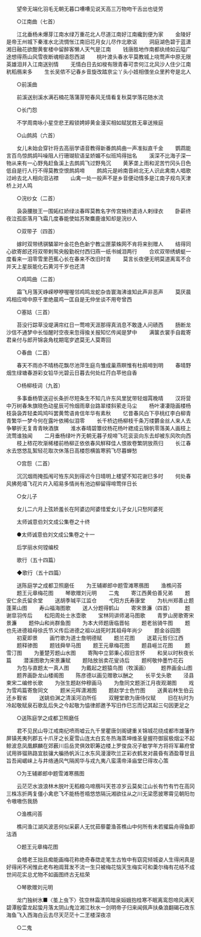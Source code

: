 <!-- { "loadSidebar": true } -->
　　望帝无端化羽毛无朝无暮口嘈嘈见说天高三万物吻干舌出也徒劳 

　　○江南曲（七首） 

　　江北垂杨未爆芽江南水绿万重花北人尽道江南好江南纔到便为家 
　　金陵好是帝王州城下秦淮水北流惆怅江南旧花月女儿尽作北歌讴 
　　洞庭湖色碧于蓝潇湘日融花欲酣黄隺楼中留醉客懒人天气是江南 
　　钱唐胜地作南都纨绮如云隘广途想得燕山风雪夜断魂相语怨西湖 
　　桃叶渡头春水平莫教城上哓莺声中原无限英雄泪并入江南送别情 
　　无情白日去如梭有限青春可柰何江北风沙人住少江南秔稻鴈来多 
　　生长吴侬不记春乡音旋改踏亰尘丫头小妓相偎坐众里矜夸是北人 

　　○前溪曲 

　　前溪送别溪水满石楠花落蒲芽短春风无情看复秋莫学落花随水流 

　　○长门怨 

　　不学周南咏小星空悲玊殿锁娉婷黄金漫买相如赋犹胜无辜送掖庭 

　　○山鹧鸪（六首） 

　　女儿未始会穿针将去高丽学语音教得新番鹧鸪曲一声准拟直千金 
　　鹦鹉能言百鸟惊鹧鸪呌噪阻人行珊瑚软语呈娇媚不似班鸠得拙名 
　　溪深不比海子深一物从来有一心野鳬赶鱼溪上去鹧鸪飞过野鳬沉 
　　黄茅垄上雨和泥苦竹冈头日色低自是行人行不得莫教空恨鹧鸪啼 
　　鹧鸪元是岭南音岭北无人识此禽南人唱歌过岭去北人相向泪沾襟 
　　山禽一处一般声不是乡音便动情多是江南子规鸟天津桥上对人鸣 

　　○浣纱女（二首） 

　　袅袅腰肢王一围妬红娇绿淡春晖莫教名字传宫掖终遣诗人剌绿衣 
　　卧薪终夜泣孤臣落月飞霜几度春能使姑苏聚麋鹿谁知却是浣纱人 

　　○双带子（四首） 

　　嫁时双带绣骐驎翠叶金花色色新宁教尘匣蒙蛛网不肯将来别赠人 
　　结得同心欲寄郎还将双带剌鸳央殷勤祝付西归燕一纸书缄泪两行 
　　合欢双带绣蜻蜓一度看来一泪零雪里芭蕉心长在春来不改旧时青 
　　莫言长夜便无明莫道离鸾不合并天上星辰能化石黄河千岁也还清 

　　○鸡鸣曲（二首） 

　　霜飞月落天峥嵘咿咿喔喔邻鸡鸣龙蛇杂沓寰海沸谁知此声非恶声 
　　莫厌晨鸡相应啼中原千里绝晨鸡一匡自是无仲坐谈不用夸曾西 

　　○塞姑（三首） 

　　苔没行踪草没堤满帘红日一莺啼天涯那得真消息不敢逢人问碛西 
　　肠断龙沙信不通梦中长恒醒时空夜来忽得揄关报知忆传闻是梦中 
　　满箧衣裳手自裁寄君亲付与郎开锦衾角枕期窀穸遮莫无人莫寄回 

　　○春曲（二首） 

　　春天不雨亦不晴杨花飘尽池萍生庭鸟雏成巢燕瞑惟有杜鹃啼到明 
　　春晴野烟生绿塘春游彩女铅华光碧云日暮去何处红荇白苹他自香 

　　○杨柳枝词（九首） 

　　多事垂杨管送迎长条折尽短条生不知几许东风里犹带轻烟罥晚晴 
　　汉将营中万树春朱旗晓色动星辰可怜烟雨章台路翠缕斜萦走马尘 
　　杨叶凄凄隐画楼杨枝袅袅弄轻柔鸣鸠呌罢黄莺语肯信年华有素秋 
　　忆昔春风白下亭桃红李白柳青青繁华一梦今何在露叶依稀似泪零 
　　长千桥边杨柳枝千条万缕欝金丝人来人去争攀折无复青青映酒旗 
　　淮水春晴碧簟纹杨花杨叶緫成云锦帆零落美人画枝上流莺谁独闻 
　　二月垂杨绿叶齐无朝无暮子规啼飞花衮衮向东去却被东风吹向西 
　　枝上秾花吹渐稀楼前杨柳正依依春风觧释佳人恨故卷繁阴放燕归 
　　长江春水去悠悠乱絮轻花取次休落日高楼怨横笛寒鸦飞尽暮蝉愁 

　　○宫怨（二首） 

　　沉沉烟雨掩孤闱可恠东风到得迟今日晴明上楼望不知花谢巳多时 
　　何处春风拂苑墙飞花片片入昭易多情尚有池边柳留得啼莺伴日长 

　　○女儿子 

　　女儿二六月上弦娇羞长在阿婆边阿婆惜爱女儿子女儿只愁阿婆死 

　　太师诚意伯刘文成公集卷之十终 

　　●太师诚意伯刘文成公集卷之十一 

　　后学丽水何镗编校 

　　歌行（五十四篇） 

　　◆歌行（五十四篇） 

　　送陈庭学之成都卫照磨任 
　　为王辅卿郎中题雪滩寒鴈图 
　　渔樵问荅 
　　题王元章梅花图 
　　琴歌赠刘元明 
　　二鬼 
　　寄江西黄伯善兄弟 
　　题安仁余氏留余堂 
　　送胡季瑊平江监仓 
　　弋阳方氏寿康堂 
　　为杭州郑善止题蓬莱山图 
　　寿山福海图歌 
　　送人分题得鹤山 
　　寄宋景濂（四首） 
　　题谢皐羽传后 
　　松阳周处士氷壶歌 
　　宝林同讲师渴马图歌 
　　青罗山房歌寄宋景濂 
　　题仲山和尚群鱼图 
　　为本大师题唐临晋帖 
　　题老翁骑牛图 
　　题也先进德祖母徐氏节义传后进德之祖以战死时其祖母年尚少 
　　题金谷园图 
　　初夏即景 
　　画竹歌为道士詹明德赋 
　　题兰花图 
　　送葛元哲归江西 
　　题释骖图 
　　题钱舜举马图 
　　题王元章梅花图 
　　题县崕兰花图 
　　题雪汀图 
　　为董楚芳题山水图 
　　寄陶中立郭秉心叙旧言怀 
　　和吴以时秋夜长篇 
　　潜溪图歌为宋景濂赋 
　　题陆放翁卖花叟诗后 
　　题柯敬仲墨竹花石 
　　为包与直题太一真人图 
　　为戴起之题猿鸟图（牧溪画） 
　　题界画金山图 
　　题界画卧龙山楼阁图 
　　陈彦德以画见赠歌以酬之 
　　长平戈头歌 
　　泾县柬宋二编修长歌 
　　为张生题赵仲穆画马 
　　为詹同文题浙江月夜观潮图 
　　戏为雪鸡篇寄詹同文 
　　题米元晖潇湘图 
　　题赵学士色竹图 
　　送黄岩林生伯云还乡觐省 
　　送姚伯渊之清溪河泊所任 
　　双鲤堂歌为唐侍仪赋 
　　旧在杭时为冷起敬赋泉石歌乱后失之今起敬为恊律郎邀予写旧作巳忘而记其起三句因更足之 

　　○送陈庭学之成都卫照磨任 

　　君不见民山导江戒南纪喷雨嘘云九千里瞿唐剑阁键重关锦城花绕成都市雄藩作屏镇羌夷列郡五十爪牙之长夏雪山连太白玄冬热海蒸坤维圣皇握符御宸极烟尘不起鲸波息凤凰麒麟在郊薮川后岳灵俱效职筹边楼上罗俊良况子敏学年方将将军幕府曾试用骅骝熟路宜腅骧大艑扬帆泝江水东风漫漫吹兰芷彩衣鹤发对晨昏有酒盈尊甘且旨吾闻崌崃上与井络通风气隔阂华与戎九夷八蛮濡帝泽庙堂巳得攻心策 

　　○为王辅卿郎中题雪滩寒鴈图 

　　云茫茫水浪浪林木脱叶无稻粮乌啼鴈呌天苍凉岁云莫矣江山长有竹有竹在高冈三株冻折两复僵小禽悲飞不能杨苍梧悠悠隔沅湘欲往从之川无梁愿披寒霄见朝阳勿令嗷嗷伤我肠 

　　○渔樵问荅 

　　樵问渔江湖风波恶何似采薪人无忧茹藜藿渔荅樵山中何所有未若擢扁舟得鱼即沽酒 

　　○题王元章梅花图 

　　会稽老王拙且痴能画梅花称绝奇春牎走笔生古恠中有窈窕倾城姿人生得闲真是好得闲不闲惟此老布袍阘茸发不流一生只被梅花恼天生梅实可和羮尔梅有花结不成世间花实总尤物不如画图终古无枯荣 

　　○琴歌赠刘元明 

　　龙门独树氷■〈茧上虫下〉弦空林霜清鸣暗泉姮娥抱桂寒不眠离鸾怨啼风满天碧潭殷雷龙起蛰月落太阴山鬼泣湘江秋水一剑明帝子归来闻佩声扶桑浪翻碣石改东海鱼飞入西海白云去尽天茫茫十二玊楼深夜凉 

　　○二鬼 

